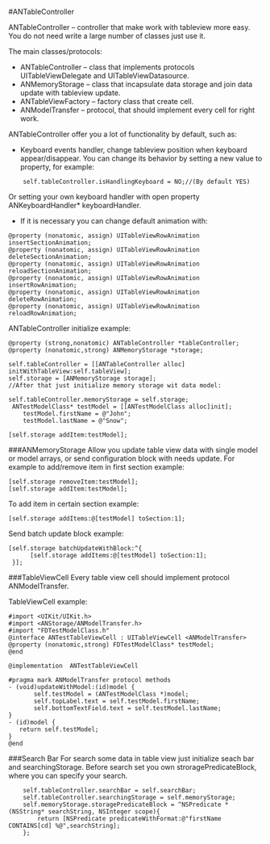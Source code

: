 #ANTableController

ANTableController – controller that make work with tableview more easy. You do not need write a large number of classes just use it. 

The main classes/protocols:

- ANTableController – class that implements protocols UITableViewDelegate and UITableViewDatasource. 
- ANMemoryStorage – class that incapsulate data storage and join data update with tableview update.
-  ANTableViewFactory – factory class that create cell. 
- ANModelTransfer – protocol, that should implement every cell for right work.

ANTableController offer you a lot of functionality by default, such as:

* Keyboard events handler, change tableview position when keyboard appear/disappear.
You can change its behavior by setting a new value to property, for example:
```objc
    self.tableController.isHandlingKeyboard = NO;//(By default YES)
```
Or setting your own keyboard handler with open property ANKeyboardHandler* keyboardHandler.

* If it is necessary  you can change default animation with: 
```objc
@property (nonatomic, assign) UITableViewRowAnimation insertSectionAnimation;
@property (nonatomic, assign) UITableViewRowAnimation deleteSectionAnimation;
@property (nonatomic, assign) UITableViewRowAnimation reloadSectionAnimation;
@property (nonatomic, assign) UITableViewRowAnimation insertRowAnimation;
@property (nonatomic, assign) UITableViewRowAnimation deleteRowAnimation;
@property (nonatomic, assign) UITableViewRowAnimation reloadRowAnimation;
```

ANTableController initialize example:
```objc
@property (strong,nonatomic) ANTableController *tableController;
@property (nonatomic,strong) ANMemoryStorage *storage;

self.tableController = [[ANTableController alloc] initWithTableView:self.tableView];
self.storage = [ANMemoryStorage storage];
//After that just initialize memory storage wit data model:

self.tableController.memoryStorage = self.storage;
 ANTestModelClass* testModel = [[ANTestModelClass alloc]init];
    testModel.firstName = @"John";
    testModel.lastName = @"Snow";

[self.storage addItem:testModel];
```
###ANMemoryStorage
Allow you update table view data with single model or model arrays, or send configuration block with needs update. 
For example to add/remove item in first section example:
```objc
[self.storage removeItem:testModel];
[self.storage addItem:testModel];
```
To add item in certain section example:
```objc
[self.storage addItems:@[testModel] toSection:1];
```
Send batch update block example:
```objc
[self.storage batchUpdateWithBlock:^{
      [self.storage addItems:@[testModel] toSection:1];
 }];
 ```
 
###TableViewCell 
Every table view cell should implement protocol ANModelTransfer.

TableViewCell example:
 ```objc
#import <UIKit/UIKit.h>
#import <ANStorage/ANModelTransfer.h>
#import "FDTestModelClass.h"
@interface ANTestTableViewCell : UITableViewCell <ANModelTransfer>
@property (nonatomic,strong) FDTestModelClass* testModel;
@end

@implementation  ANTestTableViewCell

#pragma mark ANModelTransfer protocol methods
- (void)updateWithModel:(id)model {
        self.testModel = (ANTestModelClass *)model;
        self.topLabel.text = self.testModel.firstName;
        self.bottomTextField.text = self.testModel.lastName;
}
- (id)model {
    return self.testModel;
}
@end
  ```
  
###Search Bar
For search some data in table view just initialize seach bar and searchingStorage. 
Before search set you own stroragePredicateBlock, where you can specify your search.
```objc
    self.tableController.searchBar = self.searchBar;
    self.tableController.searchingStorage = self.memoryStorage;
    self.memoryStorage.storagePredicateBlock = ^NSPredicate *(NSString* searchString, NSInteger scope){
        return [NSPredicate predicateWithFormat:@"firstName CONTAINS[cd] %@",searchString];
    };
```

